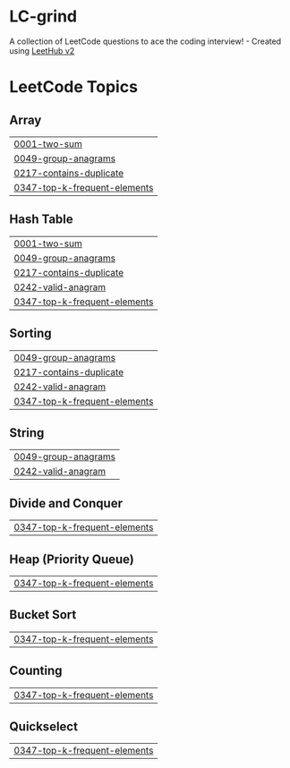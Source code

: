 # LC-grind
A collection of LeetCode questions to ace the coding interview! - Created using [LeetHub v2](https://github.com/arunbhardwaj/LeetHub-2.0)

<!---LeetCode Topics Start-->
# LeetCode Topics
## Array
|  |
| ------- |
| [0001-two-sum](https://github.com/siddharthc30/LC-grind/tree/master/0001-two-sum) |
| [0049-group-anagrams](https://github.com/siddharthc30/LC-grind/tree/master/0049-group-anagrams) |
| [0217-contains-duplicate](https://github.com/siddharthc30/LC-grind/tree/master/0217-contains-duplicate) |
| [0347-top-k-frequent-elements](https://github.com/siddharthc30/LC-grind/tree/master/0347-top-k-frequent-elements) |
## Hash Table
|  |
| ------- |
| [0001-two-sum](https://github.com/siddharthc30/LC-grind/tree/master/0001-two-sum) |
| [0049-group-anagrams](https://github.com/siddharthc30/LC-grind/tree/master/0049-group-anagrams) |
| [0217-contains-duplicate](https://github.com/siddharthc30/LC-grind/tree/master/0217-contains-duplicate) |
| [0242-valid-anagram](https://github.com/siddharthc30/LC-grind/tree/master/0242-valid-anagram) |
| [0347-top-k-frequent-elements](https://github.com/siddharthc30/LC-grind/tree/master/0347-top-k-frequent-elements) |
## Sorting
|  |
| ------- |
| [0049-group-anagrams](https://github.com/siddharthc30/LC-grind/tree/master/0049-group-anagrams) |
| [0217-contains-duplicate](https://github.com/siddharthc30/LC-grind/tree/master/0217-contains-duplicate) |
| [0242-valid-anagram](https://github.com/siddharthc30/LC-grind/tree/master/0242-valid-anagram) |
| [0347-top-k-frequent-elements](https://github.com/siddharthc30/LC-grind/tree/master/0347-top-k-frequent-elements) |
## String
|  |
| ------- |
| [0049-group-anagrams](https://github.com/siddharthc30/LC-grind/tree/master/0049-group-anagrams) |
| [0242-valid-anagram](https://github.com/siddharthc30/LC-grind/tree/master/0242-valid-anagram) |
## Divide and Conquer
|  |
| ------- |
| [0347-top-k-frequent-elements](https://github.com/siddharthc30/LC-grind/tree/master/0347-top-k-frequent-elements) |
## Heap (Priority Queue)
|  |
| ------- |
| [0347-top-k-frequent-elements](https://github.com/siddharthc30/LC-grind/tree/master/0347-top-k-frequent-elements) |
## Bucket Sort
|  |
| ------- |
| [0347-top-k-frequent-elements](https://github.com/siddharthc30/LC-grind/tree/master/0347-top-k-frequent-elements) |
## Counting
|  |
| ------- |
| [0347-top-k-frequent-elements](https://github.com/siddharthc30/LC-grind/tree/master/0347-top-k-frequent-elements) |
## Quickselect
|  |
| ------- |
| [0347-top-k-frequent-elements](https://github.com/siddharthc30/LC-grind/tree/master/0347-top-k-frequent-elements) |
<!---LeetCode Topics End-->